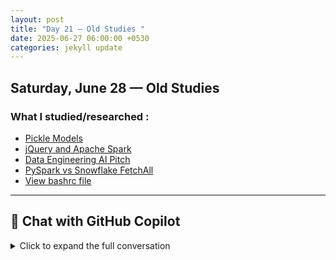 ```yaml
---
layout: post
title: "Day 21 – Old Studies "
date: 2025-06-27 06:00:00 +0530
categories: jekyll update
---
```

## Saturday, June 28 —  Old Studies



### What I studied/researched :

- [Pickle Models](https://chatgpt.com/share/685ea370-c1d4-800e-8c5a-d16662d8655d)
- [jQuery and Apache Spark](https://chatgpt.com/c/67e21a2e-6c30-800e-9a43-1984557b7e75)
- [Data Engineering AI Pitch](https://chatgpt.com/share/685ea393-766c-800e-90f9-3990d0382e0b)
- [PySpark vs Snowflake FetchAll](https://chatgpt.com/share/685ea3df-e040-800e-aa16-6544fc20f2e7)
- [View bashrc file](https://chatgpt.com/share/685ea3ed-ec64-800e-8fd9-4d6a7520f3be)

---

## 💬 Chat with GitHub Copilot

<details>
<summary>Click to expand the full conversation</summary>


**yashkrishh:** what does this do ?

**GitHub Copilot:** This Docker Compose file sets up a local development environment for data engineering work with two main services:

### Services

#### 1. PostgreSQL Database (`postgres`)
- **Image**: PostgreSQL version 14
- **Purpose**: Primary database server for data storage and analysis
- **Configuration**:
  - Uses environment variables from `.env` file for database credentials
  - Exposes database on a configurable host port (maps to container port 5432)
  - Mounts the current directory to bootcamp inside the container
  - Automatically initializes the database with:
    - `data.dump` - Database dump file for initial data
    - `init-db.sh` - Custom initialization script
  - Persists data using a named volume (`postgres-data`)

#### 2. pgAdmin (`pgadmin`)
- **Image**: pgAdmin 4 web interface
- **Purpose**: Web-based PostgreSQL administration tool
- **Configuration**:
  - Provides a GUI for managing the PostgreSQL database
  - Accessible via web browser on configurable port
  - Uses environment variables for admin credentials
  - Persists configuration using a named volume (`pgadmin-data`)

### Key Features
- **Environment-based configuration**: All sensitive data (passwords, ports) stored in `.env` file
- **Data persistence**: Both database data and pgAdmin settings survive container restarts
- **Auto-restart**: Both services restart automatically if they fail
- **Database initialization**: Automatically loads initial data and runs setup scripts

This setup is commonly used for data engineering bootcamps or projects where you need a full PostgreSQL environment with a user-friendly admin interface.

---

**yashkrishh:** Error response from daemon: failed to set up container networking: driver failed programming external connectivity on endpoint my-postgres-container (3fbcc5f789e9be427b27832edaa132c87c2ae15913499a52ff32bf8abadf58df): failed to bind host port for 0.0.0.0:5432:172.21.0.3:5432/tcp: address already in use
make: *** [up] Error 1

**GitHub Copilot:** This error indicates that **port 5432 is already in use** on your Mac. Port 5432 is the default PostgreSQL port, and something else is already using it.

### Quick Solutions

#### Option 1: Check what's using port 5432
```bash
lsof -i :5432
```
If you see PostgreSQL already running, you can stop it:
```bash
# If installed via Homebrew
brew services stop postgresql

# Or kill the process directly (replace PID with actual process ID from lsof output)
kill -9 <PID>
```

#### Option 2: Change the port in your .env file
Edit your `.env` file and change the `HOST_PORT` to a different port:

```bash
# ...existing code...
HOST_PORT=5433
# ...existing code...
```

#### Option 3: Stop all Docker containers using port 5432
```bash
# Check for running containers
docker ps

# Stop any PostgreSQL containers
docker stop $(docker ps -q --filter "expose=5432")
```

### Recommended Approach
I'd suggest **Option 2** (changing the port) as it's the safest. You can use port `5433` or any other available port. After changing the `.env` file, run:

```bash
make up
```

Then connect to your database using `localhost:5433` instead of `localhost:5432`.

---

**yashkrishh:** explain how cumulative dimensions, struct and array are used in this example

**GitHub Copilot:** This SQL query demonstrates advanced dimensional modeling techniques using **cumulative dimensions**, **structs**, and **arrays** to create a slowly changing dimension (SCD) for NBA players. Let me break down each concept:

#### Arrays Usage
The query uses arrays to store historical season statistics:

```sql
ARRAY_REMOVE(
    ARRAY_AGG(
        CASE
            WHEN ps.season IS NOT NULL
                THEN ROW(...)::season_stats
        END)
    OVER (PARTITION BY pas.player_name ORDER BY COALESCE(pas.season, ps.season)),
    NULL
) AS seasons
```
- **Purpose**: Accumulates all historical seasons for each player into a single array
- **Benefit**: Avoids creating separate rows for each season; keeps all history in one record per player per year

#### Structs (Custom Types)
The `ROW(...)::season_stats` creates structured data:

```sql
ROW(
    ps.season,
    ps.gp,      -- games played
    ps.pts,     -- points  
    ps.reb,     -- rebounds
    ps.ast      -- assists
)::season_stats
```
- **Purpose**: Each array element is a structured record containing season statistics
- **Benefit**: Maintains data relationships and enables type safety

#### Cumulative Dimensions
This is the key concept - the query creates a **cumulative table** where:

```sql
WITH years AS (
    SELECT * FROM GENERATE_SERIES(1996, 2022) AS season
), players_and_seasons AS (
    SELECT *
    FROM p
    JOIN years y ON p.first_season <= y.season
)
```

##### How Cumulative Dimensions Work:
1. **Every Player Gets a Row for Every Year** (since their first season)
2. **Historical Data Accumulates**: The `seasons` array grows each year
3. **Current State Tracking**: 
   - `is_active`: Whether player played in current season
   - `years_since_last_active`: How long since last game
   - `scoring_class`: Classification based on most recent season

##### Example Output Structure:
```
Player: LeBron James, Season: 2022
├── Static Info: height, college, draft info
├── seasons: [
│   ├── {season: 2003, gp: 79, pts: 20.9, ...}
│   ├── {season: 2004, gp: 80, pts: 27.2, ...}
│   └── ... (all seasons through 2022)
│   ]
├── scoring_class: 'star' (based on latest season)
├── years_since_last_active: 0
└── is_active: true
```

##### Benefits of This Approach:
1. **Time Travel Queries**: Can analyze any player's state at any point in time
2. **Trend Analysis**: Easy to calculate career progressions and patterns  
3. **Storage Efficiency**: One row per player per year vs. separate fact tables
4. **Query Performance**: No complex joins needed for historical analysis

This pattern is particularly powerful for analytics where you need both current state and full historical context in a single query.

---

**yashkrishh:** can you explain this query slowly from the beginning

**GitHub Copilot:** I'll walk through this query step by step to show how it builds a cumulative dimensional table for NBA players.

#### Step 1: Create Year Range (CTE `years`)
```sql
WITH years AS (
    SELECT *
    FROM GENERATE_SERIES(1996, 2022) AS season
)
```
- Creates a table with every year from 1996 to 2022
- Each row represents one NBA season
- Result: `{1996, 1997, 1998, ..., 2022}`

#### Step 2: Find Each Player's Career Start (CTE `p`)
```sql
p AS (
    SELECT
        player_name,
        MIN(season) AS first_season
    FROM player_seasons
    GROUP BY player_name
)
```
- For each player, finds their **first NBA season**
- Groups all seasons by player and takes the minimum year
- Example result:
  ```
  LeBron James → 2003
  Kobe Bryant → 1996
  ```

#### Step 3: Create Player-Season Grid (CTE `players_and_seasons`)
```sql
players_and_seasons AS (
    SELECT *
    FROM p
    JOIN years y
        ON p.first_season <= y.season
)
```
- **Cartesian product** with a filter
- Each player gets a row for **every season since their career started**
- Example: LeBron (started 2003) gets rows for 2003, 2004, 2005, ..., 2022
- This creates the "spine" of our cumulative table

#### Step 4: Build Cumulative Season Arrays (CTE `windowed`)
```sql
windowed AS (
    SELECT
        pas.player_name,
        pas.season,
        ARRAY_REMOVE(
            ARRAY_AGG(
                CASE
                    WHEN ps.season IS NOT NULL
                        THEN ROW(ps.season, ps.gp, ps.pts, ps.reb, ps.ast)::season_stats
                END)
            OVER (PARTITION BY pas.player_name ORDER BY COALESCE(pas.season, ps.season)),
            NULL
        ) AS seasons
    FROM players_and_seasons pas
    LEFT JOIN player_seasons ps
        ON pas.player_name = ps.player_name
        AND pas.season = ps.season
)
```

##### Breaking down the window function:
- **LEFT JOIN**: Matches actual season data when available
- **WINDOW FUNCTION**: `ARRAY_AGG(...) OVER (PARTITION BY player_name ORDER BY season)`
- **Accumulation**: For each row, collects ALL previous seasons into an array
- **ROW()::season_stats**: Creates structured data for each season

##### Example progression for LeBron:
```
2003: seasons = [{2003: 79gp, 20.9pts, ...}]
2004: seasons = [{2003: 79gp, 20.9pts, ...}, {2004: 80gp, 27.2pts, ...}]
2005: seasons = [{2003: 79gp, 20.9pts, ...}, {2004: 80gp, 27.2pts, ...}, {2005: 82gp, 31.4pts, ...}]
```

#### Step 5: Collect Static Player Info (CTE `static`)
```sql
static AS (
    SELECT
        player_name,
        MAX(height) AS height,
        MAX(college) AS college,
        MAX(country) AS country,
        MAX(draft_year) AS draft_year,
        MAX(draft_round) AS draft_round,
        MAX(draft_number) AS draft_number
    FROM player_seasons
    GROUP BY player_name
)
```
- Gathers **unchanging** player attributes
- Uses MAX() to handle any inconsistencies in source data
- These attributes don't change over time (height, draft info, etc.)

#### Step 6: Final Assembly and Calculations
```sql
SELECT
    w.player_name,
    s.height, s.college, s.country, s.draft_year, s.draft_round, s.draft_number,
    seasons AS season_stats,
    
    -- Classification based on MOST RECENT season
    CASE
        WHEN (seasons[CARDINALITY(seasons)]::season_stats).pts > 20 THEN 'star'
        WHEN (seasons[CARDINALITY(seasons)]::season_stats).pts > 15 THEN 'good'
        WHEN (seasons[CARDINALITY(seasons)]::season_stats).pts > 10 THEN 'average'
        ELSE 'bad'
    END::scoring_class AS scoring_class,
    
    -- Years since last active season
    w.season - (seasons[CARDINALITY(seasons)]::season_stats).season as years_since_last_active,
    
    w.season,
    
    -- Is player active THIS season?
    (seasons[CARDINALITY(seasons)]::season_stats).season = season AS is_active
```

##### Key calculations explained:
- **`seasons[CARDINALITY(seasons)]`**: Gets the LAST element in the seasons array (most recent season played)
- **`scoring_class`**: Classifies player based on their most recent season's scoring
- **`years_since_last_active`**: Current season minus last season played
- **`is_active`**: True if player played in the current season

##### Final Result Structure
Each row represents a player's **cumulative state** at a specific point in time:

```
LeBron James, 2022:
├── Static: height=6'9", college=None, draft_year=2003
├── season_stats: [{2003 stats}, {2004 stats}, ..., {2022 stats}]
├── scoring_class: 'star' (based on 2022 performance)  
├── years_since_last_active: 0 (he played in 2022)
├── season: 2022
└── is_active: true
```

This creates a **slowly changing dimension** where you can query any player's complete history and current state at any point in their career timeline.

---

**yashkrishh:** explain what is slowly changing dimensions wrt this query

**GitHub Copilot:** This query demonstrates **Slowly Changing Dimensions (SCD) Type 2** by tracking historical changes in player classifications over time. Let me explain the concept and how this query implements it.

#### What are Slowly Changing Dimensions?
**Slowly Changing Dimensions** handle attributes that change over time but not frequently. There are different types:
- **Type 1**: Overwrite old values (no history)
- **Type 2**: Keep full history with date ranges 
- **Type 3**: Keep limited history (current + previous)

This query implements **Type 2 SCD** for the `scoring_class` attribute.

#### Step-by-Step Breakdown

##### Step 1: Detect Changes (`streak_started`)
```sql
WITH streak_started AS (
    SELECT player_name,
           current_season,
           scoring_class,
           LAG(scoring_class, 1) OVER
               (PARTITION BY player_name ORDER BY current_season) <> scoring_class
               OR LAG(scoring_class, 1) OVER
               (PARTITION BY player_name ORDER BY current_season) IS NULL
               AS did_change
    FROM players
)
```
**Purpose**: Identifies when a player's `scoring_class` changes
- **LAG()**: Looks at previous season's scoring class
- **did_change = TRUE** when:
  - Current scoring_class ≠ previous_scoring_class 
  - First record for player (LAG is NULL)

**Example for LeBron James**:
```
Season | scoring_class | Previous | did_change
2003   | good         | NULL     | TRUE
2004   | star         | good     | TRUE  
2005   | star         | star     | FALSE
2006   | star         | star     | FALSE
2007   | good         | star     | TRUE
```

##### Step 2: Create Streak Identifiers (`streak_identified`)
```sql
streak_identified AS (
    SELECT
        player_name,
        scoring_class,
        current_season,
        SUM(CASE WHEN did_change THEN 1 ELSE 0 END)
            OVER (PARTITION BY player_name ORDER BY current_season) as streak_identifier
    FROM streak_started
)
```
**Purpose**: Groups consecutive seasons with same scoring_class
- **Running SUM**: Increments only when `did_change = TRUE`
- Creates unique identifier for each "streak" of same classification

**Example continuation**:
```
Season | scoring_class | did_change | streak_identifier
2003   | good         | TRUE       | 1
2004   | star         | TRUE       | 2
2005   | star         | FALSE      | 2
2006   | star         | FALSE      | 2
2007   | good         | TRUE       | 3
```

##### Step 3: Aggregate Streaks (`aggregated`)
```sql
aggregated AS (
    SELECT
        player_name,
        scoring_class,
        streak_identifier,
        MIN(current_season) AS start_date,
        MAX(current_season) AS end_date
    FROM streak_identified
    GROUP BY 1,2,3
)
```
**Purpose**: Collapses each streak into date ranges
- **MIN(current_season)**: When this classification period started
- **MAX(current_season)**: When this classification period ended

**Final Example Result**:
```
player_name   | scoring_class | start_date | end_date
LeBron James  | good         | 2003       | 2003
LeBron James  | star         | 2004       | 2006  
LeBron James  | good         | 2007       | 2007
```

#### SCD Type 2 Benefits
This approach provides:
1. **Complete History**: Can see exactly when classifications changed
2. **Point-in-Time Queries**: "What was LeBron's classification in 2005?" → "star"
3. **Trend Analysis**: How long do players typically stay in each classification?
4. **Data Integrity**: Never lose historical context

#### Real-World SCD Example
Imagine this for customer data:
```
Customer | Status    | start_date | end_date
John     | Bronze    | 2020-01-01 | 2020-12-31
John     | Silver    | 2021-01-01 | 2022-06-30
John     | Gold      | 2022-07-01 | 9999-12-31  -- Current
```

This query transforms the cumulative dimension (one row per player per season) into an SCD Type 2 format (one row per classification period), making it easier to analyze transitions and durations of different states.

---

**yashkrishh:** similarly explain all the concepts used in this query

**GitHub Copilot:** This query creates a **graph data structure** by building **edges** between NBA players based on their game interactions. Let me explain all the key concepts:

#### Graph Data Modeling
This query transforms relational game data into a **graph structure**:
- **Nodes**: Players 
- **Edges**: Relationships between players (teammates or opponents)
- **Edge Properties**: Statistics about their interactions

#### Step 1: Data Deduplication (`deduped`)
```sql
WITH deduped AS (
    SELECT *, row_number() over (PARTITION BY player_id, game_id) AS row_num
    FROM game_details
)
```
**Purpose**: Removes duplicate records for same player in same game
- **ROW_NUMBER()**: Assigns sequential numbers within each partition
- **PARTITION BY player_id, game_id**: Groups by unique player-game combinations
- **Why needed**: Source data might have duplicate entries due to data quality issues

#### Step 2: Filter to Unique Records (`filtered`)
```sql
filtered AS (
    SELECT * FROM deduped
    WHERE row_num = 1
)
```
**Purpose**: Keeps only the first occurrence of each player-game combination
- **row_num = 1**: Takes the first record from each partition
- **Result**: Clean dataset with one record per player per game

#### Step 3: Self-Join for Player Pairs (`aggregated`)
```sql
FROM filtered f1
JOIN filtered f2
ON f1.game_id = f2.game_id
AND f1.player_name <> f2.player_name
WHERE f1.player_id > f2.player_id
```
##### Self-Join Concepts:
**Same Table Twice**: 
- **f1**: First player (left side of edge)
- **f2**: Second player (right side of edge)
**Join Conditions**:
- **`f1.game_id = f2.game_id`**: Both players in same game
- **`f1.player_name <> f2.player_name`**: Different players
- **`f1.player_id > f2.player_id`**: **Prevents duplicate edges**

##### Duplicate Prevention Logic:
Without the `f1.player_id > f2.player_id` condition, you'd get:
```
LeBron → Kobe
Kobe → LeBron  (duplicate relationship)
```
With the condition, you only get:
```
LeBron → Kobe  (assuming LeBron's ID > Kobe's ID)
```

#### Edge Type Classification
```sql
CASE WHEN f1.team_abbreviation = f2.team_abbreviation
     THEN 'shares_team'::edge_type
     ELSE 'plays_against'::edge_type
END
```
**Custom Enum Type**: `edge_type` (defined elsewhere)
- **'shares_team'**: Players on same team (teammates)
- **'plays_against'**: Players on different teams (opponents)
**Purpose**: Categorizes the nature of player relationships

#### Aggregation Metrics
```sql
COUNT(1) AS num_games,
SUM(f1.pts) AS left_points,
SUM(f2.pts) as right_points
```
**Edge Properties** (statistics about the relationship):
- **num_games**: How many games these players appeared in together
- **left_points**: Total points scored by first player in their shared games
- **right_points**: Total points scored by second player in their shared games

##### Complete Example Output
```sql
player_id | player_name  | player_id | player_name | edge_type     | num_games | left_points | right_points
23        | LeBron James | 24        | Kobe Bryant | plays_against | 22        | 580         | 612
23        | LeBron James | 6         | Dwyane Wade | shares_team   | 224       | 5890        | 4420
```

#### Graph Analysis Applications
This edge table enables powerful graph analytics:

##### Network Analysis:
```sql
-- Find players with most connections
SELECT player_name, COUNT(*) as connections
FROM player_edges
GROUP BY player_name
ORDER BY connections DESC;
```

##### Teammate Analysis:
```sql
-- Find strongest teammate partnerships
SELECT left_player, right_player, num_games
FROM player_edges  
WHERE edge_type = 'shares_team'
ORDER BY num_games DESC;
```

##### Rivalry Analysis:
```sql
-- Find biggest rivalries (most games against each other)
SELECT left_player, right_player, num_games
FROM player_edges
WHERE edge_type = 'plays_against'  
ORDER BY num_games DESC;
```

#### Key Graph Concepts Demonstrated
1. **Undirected Edges**: Using `player_id > player_id` creates undirected relationships
2. **Edge Properties**: Storing statistics about relationships, not just connections
3. **Edge Types**: Categorizing different kinds of relationships
4. **Graph from Relational**: Converting traditional relational data into graph structure
5. **Deduplication**: Essential preprocessing for graph accuracy

This pattern is fundamental in **network analysis**, **recommendation systems**, and **social graph modeling** where relationships between entities are as important as the entities themselves.

---

**yashkrishh:** @workspace /explain Write an explanation for the active selection as paragraphs of text.

```oracle-sql
SELECT
    pas.player_name,
    pas.season,
    ARRAY_REMOVE(
        ARRAY_AGG(
            CASE
                WHEN ps.season IS NOT NULL
                    THEN ROW(
                        ps.season,
                        ps.gp,
                        ps.pts,
                        ps.reb,
                        ps.ast
                    )::season_stats
            END)
        OVER (PARTITION BY pas.player_name ORDER BY COALESCE(pas.season, ps.season)),
        NULL
    ) AS seasons
FROM players_and_seasons pas
LEFT JOIN player_seasons ps
    ON pas.player_name = ps.player_name
    AND pas.season = ps.season
ORDER BY pas.player_name, pas.season
```

Workspace: This SQL query is the core logic of the `windowed` CTE that builds a comprehensive history of each player's statistics across all seasons. It's a sophisticated example of using window functions with arrays to create a cumulative statistical record.

The query starts by selecting from `players_and_seasons` (which contains every player for every season from their first season through 2022) and left joins with `player_seasons` (which only contains seasons where players actually played). This join pattern ensures that even seasons where a player didn't play are represented in the final result.

The most complex part is the `ARRAY_AGG` window function that builds an array of season statistics for each player. It uses `PARTITION BY pas.player_name` to group records by player, and `ORDER BY COALESCE(pas.season, ps.season)` to arrange seasons chronologically. The `CASE` statement only creates a `season_stats` row when `ps.season IS NOT NULL`, meaning the player actually played that season. When a player didn't play, the case returns NULL.

The `ROW()::season_stats` construct creates a composite type containing the season year, games played, points, rebounds, and assists. This is cast to a custom `season_stats` type, which suggests the database has a predefined composite type for storing these statistics.

The `ARRAY_REMOVE(..., NULL)` function is crucial here - it strips out all the NULL values that would otherwise appear in the array for seasons when players didn't play. This creates a clean array containing only the seasons with actual statistical data.

**Key gotcha**: The window function creates the same cumulative array for every row of the same player, which means you'll see the complete statistical history repeated for each season row. This is intentional for the later processing steps, but it's important to understand that this intermediate result has significant data duplication that gets resolved in the final query.

---

**yashkrishh:** The most complex part is the ARRAY_AGG window function that builds an array of season statistics for each player. It uses PARTITION BY pas.player_name to group records by player, and ORDER BY COALESCE(pas.season, ps.season) to arrange seasons chronologically. The CASE statement only creates a season_stats row when ps.season IS NOT NULL, meaning the player actually played that season. When a player didn't play, the case returns NULL.

The ROW()::season_stats construct creates a composite type containing the season year, games played, points, rebounds, and assists. This is cast to a custom season_stats type, which suggests the database has a predefined composite type for storing these statistics.

The ARRAY_REMOVE(..., NULL) function is crucial here - it strips out all the NULL values that would otherwise appear in the array for seasons when players didn't play. This creates a clean array containing only the seasons with actual statistical data.

---

**yashkrishh:** can you give me a small easy example to visualise the row function, array_agg, the window function and the array_Remove function described here  :

**GitHub Copilot:** Here's a simple example to visualize how these functions work together:

#### Sample Data Setup
Let's say we have this simplified data:

**players_and_seasons** (every player gets a row for every season since they started):
```
player_name | season
LeBron      | 2003
LeBron      | 2004  
LeBron      | 2005
Kobe        | 2004
Kobe        | 2005
```

**player_seasons** (only seasons where they actually played):
```
player_name | season | pts
LeBron      | 2003   | 20
LeBron      | 2005   | 27  -- Missing 2004 (injured)
Kobe        | 2004   | 24
Kobe        | 2005   | 22
```

#### Step-by-Step Function Breakdown

1. **After LEFT JOIN**
```
player_name | pas.season | ps.season | pts
LeBron      | 2003       | 2003      | 20
LeBron      | 2004       | NULL      | NULL  -- No match (didn't play)
LeBron      | 2005       | 2005      | 27
Kobe        | 2004       | 2004      | 24
Kobe        | 2005       | 2005      | 22
```

2. **ROW() Function Creates Structs**
```sql
CASE WHEN ps.season IS NOT NULL
     THEN ROW(ps.season, ps.pts)::season_stats
END
```
For each row:
- LeBron 2003: `ROW(2003, 20)::season_stats` → `{season: 2003, pts: 20}`
- LeBron 2004: `NULL` (because ps.season IS NULL)
- LeBron 2005: `ROW(2005, 27)::season_stats` → `{season: 2005, pts: 27}`

3. **ARRAY_AGG Window Function (Before ARRAY_REMOVE)**
```sql
ARRAY_AGG(...) OVER (PARTITION BY player_name ORDER BY season)
```
LeBron's rows (accumulating as we go):
```
Row 1 (2003): [{season: 2003, pts: 20}]
Row 2 (2004): [{season: 2003, pts: 20}, NULL]
Row 3 (2005): [{season: 2003, pts: 20}, NULL, {season: 2005, pts: 27}]
```
Kobe's rows:
```
Row 1 (2004): [{season: 2004, pts: 24}]
Row 2 (2005): [{season: 2004, pts: 24}, {season: 2005, pts: 22}]
```

4. **ARRAY_REMOVE Function Cleans Up**
```sql
ARRAY_REMOVE(..., NULL)
```
Final result after removing NULLs:
LeBron's rows:
```
Row 1 (2003): [{season: 2003, pts: 20}]
Row 2 (2004): [{season: 2003, pts: 20}]  -- NULL removed
Row 3 (2005): [{season: 2003, pts: 20}, {season: 2005, pts: 27}]  -- NULL removed
```
Kobe's rows (no change, no NULLs):
```
Row 1 (2004): [{season: 2004, pts: 24}]
Row 2 (2005): [{season: 2004, pts: 24}, {season: 2005, pts: 22}]
```

#### Final Query Result
```
player_name | season | seasons_array
LeBron      | 2003   | [{season: 2003, pts: 20}]
LeBron      | 2004   | [{season: 2003, pts: 20}]
LeBron      | 2005   | [{season: 2003, pts: 20}, {season: 2005, pts: 27}]
Kobe        | 2004   | [{season: 2004, pts: 24}]
Kobe        | 2005   | [{season: 2004, pts: 24}, {season: 2005, pts: 22}]
```

**Key Insight**: Notice how LeBron's 2004 row still shows his cumulative history (just 2003), even though he didn't play in 2004. This is how we maintain a complete timeline while only storing actual performance data.

</details>